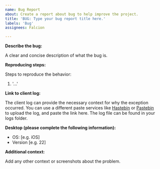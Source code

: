 ```yaml
---
name: Bug Report
about: Create a report about bug to help improve the project.
title: 'BUG: Type your bug report title here.'
labels: 'Bug'
assignees: Falcion

---
```


**Describe the bug:**

A clear and concise description of what the bug is.

**Reproducing steps:**

Steps to reproduce the behavior:

1. '...'

**Link to client log:**

The client log can provide the necessary context for why the exception occurred. You can use a different paste services like [Hastebin](https://hastebin.com) or [Pastebin](https://pastebin.com) to upload the log, and paste the link here. The log file can be found in your logs folder.

**Desktop (please complete the following information):**

 - OS: [e.g. iOS]
 - Version [e.g. 22]

**Additional context:**

Add any other context or screenshots about the problem.
